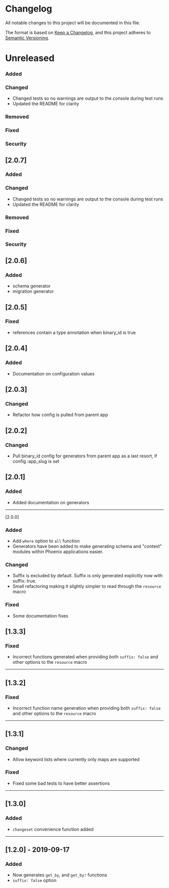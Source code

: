 # Changelog

All notable changes to this project will be documented in this file.

The format is based on [Keep a Changelog](https://keepachangelog.com/en/1.0.0/),
and this project adheres to [Semantic Versioning](https://semver.org/spec/v2.0.0.html).

# Unreleased

### Added

### Changed

- Changed tests so no warnings are output to the console during test runs
- Updated the README for clarity

### Removed

### Fixed

### Security

## [2.0.7]

### Added

### Changed

- Changed tests so no warnings are output to the console during test runs
- Updated the README for clarity

### Removed

### Fixed

### Security

## [2.0.6]

### Added

- schema generator
- migration generator

## [2.0.5]

### Fixed

- references contain a type annotation when binary_id is true

## [2.0.4]

### Added

- Documentation on configuration values

## [2.0.3]

### Changed

- Refactor how config is pulled from parent app

## [2.0.2]

### Changed

- Pull binary_id config for generators from parent app as a last resort, if config :app_slug is set

## [2.0.1]

### Added

- Added documentation on generators

---

[2.0.0]

### Added

- Add `where` option to `all` function
- Generators have been added to make generating schema and "context" modules within Phoenix applications easier.

### Changed

- Suffix is excluded by default. Suffix is only generated explicitly now with suffix: true.
- Small refactoring making it slightly simpler to read through the `resource` macro

### Fixed

- Some documentation fixes

## [1.3.3]

### Fixed

- Incorrect functions generated when providing both `suffix: false` and other options to the `resource` macro

---

## [1.3.2]

### Fixed

- Incorrect function name generation when providing both `suffix: false` and other options to the `resource` macro

---

## [1.3.1]

### Changed

- Allow keyword lists where currently only maps are supported

### Fixed

- Fixed some bad tests to have better assertions

---

## [1.3.0]

### Added

- `changeset` convenience function added

---

## [1.2.0] - 2019-09-17

### Added

- Now generates `get_by`, and `get_by!` functions
- `suffix: false` option
